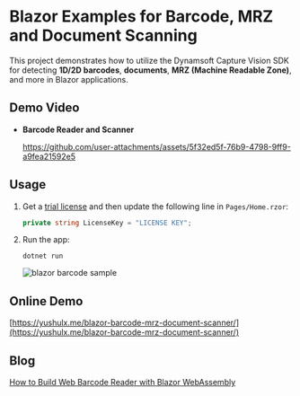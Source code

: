 # Blazor Examples for Barcode, MRZ and Document Scanning
This project demonstrates how to utilize the Dynamsoft Capture Vision SDK for detecting **1D/2D barcodes**, **documents**, **MRZ (Machine Readable Zone)**, and more in Blazor applications.

## Demo Video
- **Barcode Reader and Scanner**

  https://github.com/user-attachments/assets/5f32ed5f-76b9-4798-9ff9-a9fea21592e5



## Usage
1. Get a [trial license](https://www.dynamsoft.com/customer/license/trialLicense/?product=dcv&package=cross-platform) and then update the following line in `Pages/Home.rzor`:
  
    ```csharp
    private string LicenseKey = "LICENSE KEY";
    ```
    
2. Run the app:

    ```
    dotnet run
    ```
    
    ![blazor barcode sample](https://www.dynamsoft.com/codepool/img/2023/04/dotnet-maui-blazor-barcode-reader.png)

## Online Demo
[https://yushulx.me/blazor-barcode-mrz-document-scanner/](https://yushulx.me/blazor-barcode-mrz-document-scanner/)

## Blog
[How to Build Web Barcode Reader with Blazor WebAssembly](https://www.dynamsoft.com/codepool/web-barcode-reader-blazor-webassembly.html)

